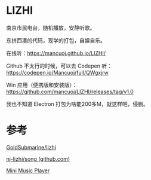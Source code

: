 # LIZHI

南京市民电台，随机播放，安静听歌。

东拼西凑的代码，现学的打包，自娱自乐。

在线听：https://mancuoj.github.io/LIZHI/

Github 不太行的时候，可以去 Codepen 听：https://codepen.io/Mancuoj/full/QWgxjrw

Win 应用（便携版和安装版）：https://github.com/mancuoj/LIZHI/releases/tag/v1.0

我也不知道 Electron 打包为啥能200多M，就这样吧，侵删。

# 参考

[GoldSubmarine/lizhi](https://github.com/GoldSubmarine/lizhi)

[nj-lizhi/song (github.com)](https://github.com/nj-lizhi/song)

[Mini Music Player](https://codepen.io/JavaScriptJunkie/pen/qBWrRyg)
